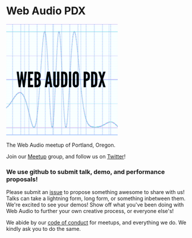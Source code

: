Web Audio PDX
=======

<img src="https://github.com/WebAudioPDX/webaudiopdx/blob/master/wa-pdx.png?raw=true" height="300" width="300">

The Web Audio meetup of Portland, Oregon.

Join our [Meetup](https://www.meetup.com/Web-Audio-PDX/) group, and follow us on [Twitter](https://twitter.com/webaudiopdx)!
 
### We use github to submit talk, demo, and performance proposals!
Please submit an [issue](https://github.com/WebAudioPDX/webaudiopdx/issues) to propose something awesome to share with us! Talks can take a lightning form, long form, or something inbetween them. We're excited to see your demos! Show off what you've been doing with Web Audio to further your own creative process, or everyone else's!

We abide by our [code of conduct](code-of-conduct.md) for meetups, and everything we do. We kindly ask you to do the same.
